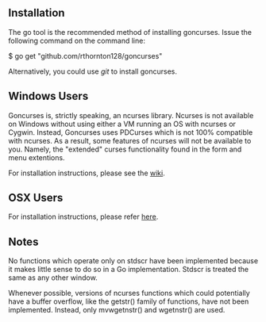 Installation
------------
The go tool is the recommended method of installing goncurses. Issue the
following command on the command line:

$ go get "github.com/rthornton128/goncurses"

Alternatively, you could use _git_ to install goncurses.


Windows Users
-------------

Goncurses is, strictly speaking, an ncurses library. Ncurses is not available
on Windows without using either a VM running an OS with ncurses or Cygwin.
Instead, Goncurses uses PDCurses which is not 100% compatible with ncurses.
As a result, some features of ncurses will not be available to you. Namely,
the "extended" curses functionality found in the form and menu extentions.

For installation instructions, please see the
[wiki](https://github.com/rthornton128/goncurses/wiki/WindowsInstallation).

OSX Users
---------
For installation instructions, please refer
[here](http://mrcook.uk/how-to-install-go-ncurses-on-mac-osx).


Notes
-----

No functions which operate only on stdscr have been implemented because 
it makes little sense to do so in a Go implementation. Stdscr is treated the
same as any other window.

Whenever possible, versions of ncurses functions which could potentially
have a buffer overflow, like the getstr() family of functions, have not been
implemented. Instead, only mvwgetnstr() and wgetnstr() are used.

